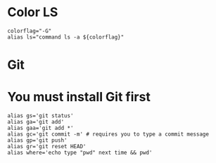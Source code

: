 # Color LS
```
colorflag="-G"
alias ls="command ls -a ${colorflag}"
```

# Git
# You must install Git first

```
alias gs='git status'
alias ga='git add'
alias gaa='git add *'
alias gc='git commit -m' # requires you to type a commit message
alias gp='git push'
alias gr='git reset HEAD'
alias where='echo type "pwd" next time && pwd'
```
